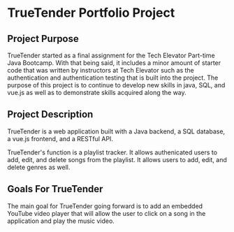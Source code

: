 # TrueTender Portfolio Project

## Project Purpose

TrueTender started as a final assignment for the Tech Elevator Part-time Java Bootcamp. With that being said, it includes a minor amount of starter code that was written by instructors at Tech Elevator such as the authentication and authentication testing that is built into the project. The purpose of this project is to continue to develop new skills in java, SQL, and vue.js as well as to demonstrate skills acquired along the way. 

## Project Description

TrueTender is a web application built with a Java backend, a SQL database, a vue.js frontend, and a RESTful API.

TrueTender's function is a playlist tracker. It allows authenicated users to add, edit, and delete songs from the playlist. It allows users to add, edit, and delete genres as well. 

## Goals For TrueTender

The main goal for TrueTender going forward is to add an embedded YouTube video player that will allow the user to click on a song in the application and play the music video. 
